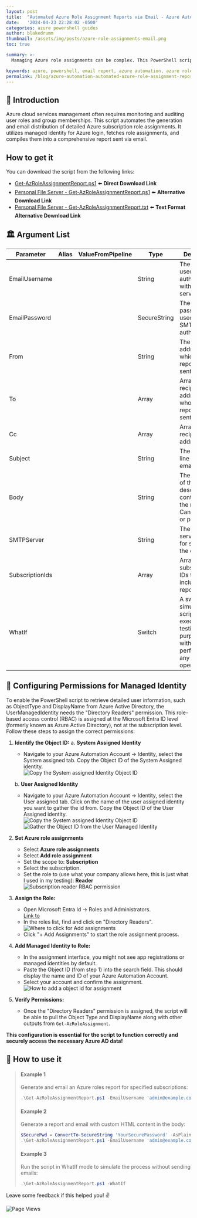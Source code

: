 ```yaml
---
layout: post
title:  "Automated Azure Role Assignment Reports via Email - Azure Automation"
date:   '2024-04-23 22:28:02 -0500'
categories: azure powershell guides
author: blakedrumm
thumbnail: /assets/img/posts/azure-role-assignments-email.png
toc: true

summary: >-
  Managing Azure role assignments can be complex. This PowerShell script simplifies the process by generating detailed reports on Azure users, groups, and roles and automatically emailing these reports.

keywords: azure, powershell, email report, azure automation, azure roles, azure groups, azure users
permalink: /blog/azure-automation-automated-azure-role-assignment-reports/
---
```


## :book: Introduction
Azure cloud services management often requires monitoring and auditing user roles and group memberships. This script automates the generation and email distribution of detailed Azure subscription role assignments. It utilizes managed identity for Azure login, fetches role assignments, and compiles them into a comprehensive report sent via email.

## How to get it
You can download the script from the following links:
- [Get-AzRoleAssignmentReport.ps1](https://gist.github.com/blakedrumm/8f73e82f78b675bea2968117b70fd83e) :arrow_left: **Direct Download Link**
- [Personal File Server - Get-AzRoleAssignmentReport.ps1](https://files.blakedrumm.com/Get-AzRoleAssignmentReport.ps1) :arrow_left: **Alternative Download Link**
- [Personal File Server - Get-AzRoleAssignmentReport.txt](https://files.blakedrumm.com/Get-AzRoleAssignmentReport.txt) :arrow_left: **Text Format Alternative Download Link**

## :classical_building: Argument List

| Parameter       | Alias | ValueFromPipeline | Type   | Description                                                                                                                                                                |
|-----------------|-------|-------------------|--------|----------------------------------------------------------------------------------------------------------------------------------------------------------------------------|
| EmailUsername   |       |                   | String | The username used to authenticate with the SMTP server.                                                                                                                    |
| EmailPassword   |       |                   | SecureString | The secure password used for SMTP authentication.                                                                                                                    |
| From            |       |                   | String | The email address from which the report will be sent.                                                                                                                      |
| To              |       |                   | Array  | Array of recipient email addresses to whom the report will be sent.                                                                                                        |
| Cc              |       |                   | Array  | Array of CC recipient email addresses.                                                                                                                                     |
| Subject         |       |                   | String | The subject line of the email.                                                                                                                                             |
| Body            |       |                   | String | The body text of the email, describing the contents of the report. Can be HTML or plain text.                                                                              |
| SMTPServer      |       |                   | String | The SMTP server used for sending the email.                                                                                                                                |
| SubscriptionIds |       |                   | Array  | Array of Azure subscription IDs to be included in the report.                                                                                                              |
| WhatIf          |       |                   | Switch | A switch to simulate the script execution for testing purposes without performing any actual operations.                                                                   |

## :key: Configuring Permissions for Managed Identity

To enable the PowerShell script to retrieve detailed user information, such as ObjectType and DisplayName from Azure Active Directory, the UserManagedIdentity needs the "Directory Readers" permission. This role-based access control (RBAC) is assigned at the Microsoft Entra ID level (formerly known as Azure Active Directory), not at the subscription level. Follow these steps to assign the correct permissions:

1. **Identify the Object ID:**
   a. **System Assigned Identity**
      - Navigate to your Azure Automation Account -> Identity, select the System assigned tab. Copy the Object ID of the System Assigned identity. \
        ![Copy the System assigned Identity Object ID](/assets/img/posts/system-assigned-identity.png)

   b. **User Assigned Identity**
      - Navigate to your Azure Automation Account -> Identity, select the User assigned tab. Click on the name of the user assigned identity you want to gather the id from. Copy the Object ID of the User Assigned identity. \
        ![Copy the System assigned Identity Object ID](/assets/img/posts/user-assigned-identity.png) \
        ![Gather the Object ID from the User Managed Identity](/assets/img/posts/user-assigned-identity-object-id.png)

2. **Set Azure role assignments**
   - Select **Azure role assignments**
   - Select **Add role assignment**
   - Set the scope to: **Subscription**
   - Select the subscription.
   - Set the role to (use what your company allows here, this is just what I used in my testing): **Reader** \
     ![Subscription reader RBAC permission](/assets/img/posts/add-role-assignments-subscription-reader.png)

3. **Assign the Role:**
   - Open Microsoft Entra Id -> Roles and Administrators. \
     [Link to ](https://portal.azure.com/#view/Microsoft_AAD_IAM/RolesManagementMenuBlade/~/AllRoles/adminUnitObjectId//resourceScope/)
   - In the roles list, find and click on "Directory Readers". \
     ![Where to click for Add assignments](/assets/img/posts/add-directory-reader-assignment.png)
   - Click "+ Add Assignments" to start the role assignment process.

4. **Add Managed Identity to Role:**
   - In the assignment interface, you might not see app registrations or managed identities by default.
   - Paste the Object ID (from step 1) into the search field. This should display the name and ID of your Azure Automation Account.
   - Select your account and confirm the assignment. \
     ![How to add a object id for assignment](/assets/img/posts/add-directory-reader-assignment-object-id.png)

5. **Verify Permissions:**
   - Once the "Directory Readers" permission is assigned, the script will be able to pull the Object Type and DisplayName along with other outputs from `Get-AzRoleAssignment`.

**This configuration is essential for the script to function correctly and securely access the necessary Azure AD data!**

## :page_with_curl: How to use it
>#### Example 1
>Generate and email an Azure roles report for specified subscriptions:
>```powershell
>.\Get-AzRoleAssignmentReport.ps1 -EmailUsername 'admin@example.com' -EmailPassword (ConvertTo-SecureString 'Secure123' -AsPlainText -Force) -SMTPServer 'smtp.example.com' -From 'noreply@example.com' -To 'user1@example.com','user2@example.com' -Cc 'manager@example.com' -Subject 'Monthly Azure Report' -Body 'Attached is the monthly Azure usage report.' -SubscriptionIds 'sub1','sub2'
>```
>#### Example 2
>Generate a report and email with custom HTML content in the body:
>```powershell
>$SecurePwd = ConvertTo-SecureString 'YourSecurePassword' -AsPlainText -Force
>.\Get-AzRoleAssignmentReport.ps1 -EmailUsername 'admin@example.com' -EmailPassword $SecurePwd -From 'report@example.com' -To 'team@example.com' -Subject 'Detailed Azure Report' -Body '<html><body><h1>Azure Report</h1><p>Please check the attached detailed report.</p></body></html>' -SMTPServer 'smtp.example.com' -SubscriptionIds 'sub1','sub2','sub3'
>```
>#### Example 3
>Run the script in WhatIf mode to simulate the process without sending emails:
>```powershell
>.\Get-AzRoleAssignmentReport.ps1 -WhatIf
>```

Leave some feedback if this helped you! :v:

![Page Views](https://counter.blakedrumm.com/count/tag.svg?url=blakedrumm.com/blog/azure-automation-automated-azure-role-assignment-reports/)
